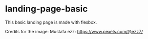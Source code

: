 # landing-page-basic

This basic landing page is made with flexbox.

Credits for the image:
Mustafa ezz: https://www.pexels.com/@ezz7/
